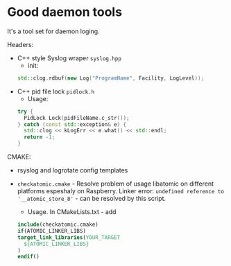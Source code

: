 # Good daemon tools

It's a tool set for daemon loging.

Headers:

* C++ style Syslog wraper `syslog.hpp`
  * init:
  ```c++
  std::clog.rdbuf(new Log("ProgramName", Facility, LogLevel));
  ```
* C++ pid file lock `pidlock.h`
  * Usage: 
  ```c++
  try {
    PidLock Lock(pidFileName.c_str());
  } catch (const std::exception& e) {
    std::clog << kLogErr << e.what() << std::endl;
    return -1;
  }
  ```

CMAKE:

* rsyslog and logrotate config templates
* `checkatomic.cmake` - Resolve problem of usage libatomic on different platforms espeshaly on Raspberry. Linker error: `undefined reference to '__atomic_store_8'` - can be resolved by this script. 
  * Usage. In CMakeLists.txt - add 

  ```cmake
  include(checkatomic.cmake)
  if(ATOMIC_LINKER_LIBS)
  target_link_libraries(YOUR_TARGET
    ${ATOMIC_LINKER_LIBS}
  )
  endif()
  ```
